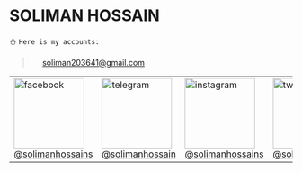 # SOLIMAN HOSSAIN
:snowman: ```Here is my accounts:```<br>
> <img src="https://edent.github.io/SuperTinyIcons/images/svg/gmail.svg" width="15">  soliman203641@gmail.com<br>

<table>
<tr>
<td><img src="https://edent.github.io/SuperTinyIcons/images/svg/facebook.svg" width="125" title="facebook" /><br><a href="https://facebook.com/solimanhossains">@solimanhossains</a></td>
<td><img src="https://edent.github.io/SuperTinyIcons/images/svg/telegram.svg" width="125" title="telegram" /><br><a href="https://t.me/solimanhossain/">@solimanhossain</a></td>
<td><img src="https://edent.github.io/SuperTinyIcons/images/svg/instagram.svg" width="125" title="instagram" /><br><a href="https://instagram.com/solimanhossains">@solimanhossains</a></td>
<td><img src="https://edent.github.io/SuperTinyIcons/images/svg/twitter.svg" width="125" title="twitter" /><br><a href="https://twitter.com/solimanhossains">@solimanhossains</a></td>
<td><img src="https://edent.github.io/SuperTinyIcons/images/svg/linkedin.svg" width="125" title="linkedin" /><br><a href="https://linkedin.com/in/solimanhossain">@solimanhossain</td>
</tr>
</table>
